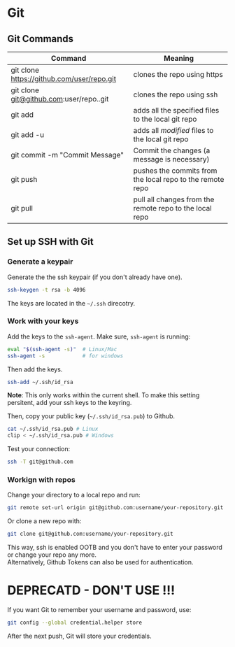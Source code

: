 # Git

## Git Commands

Command | Meaning
--- | ---
git clone https://github.com/user/repo.git | clones the repo using https
git clone git@github.com:user/repo..git | clones the repo using ssh
git add | adds all the specified files to the local git repo
git add -u | adds all _modified_ files to the local git repo
git commit -m "Commit Message" | Commit the changes (a message is necessary)
git push | pushes the commits from the local repo to the remote repo 
git pull | pull all changes from the remote repo to the local repo


## Set up SSH with Git

### Generate a keypair

Generate the the ssh keypair (if you don't already have one).

```sh
ssh-keygen -t rsa -b 4096
```
The keys are located in the `~/.ssh` direcotry.

### Work with your keys

Add the keys to the `ssh-agent`.
Make sure, `ssh-agent` is running:

```sh
eval "$(ssh-agent -s)"  # Linux/Mac
ssh-agent -s            # for windows
```

Then add the keys.

```sh
ssh-add ~/.ssh/id_rsa
```

__Note__: This only works within the current shell. To make this setting persitent, add your ssh keys to the keyring.

Then, copy your public key (`~/.ssh/id_rsa.pub`) to Github.

```sh
cat ~/.ssh/id_rsa.pub # Linux
clip < ~/.ssh/id_rsa.pub # Windows
```

Test your connection:

```sh
ssh -T git@github.com
```

### Workign with repos

Change your directory to a local repo and run:

```sh
git remote set-url origin git@github.com:username/your-repository.git
```

Or clone a new repo with:

```sh
git clone git@github.com:username/your-repository.git
```

This way, ssh is enabled OOTB and you don't have to enter your password or change your repo any more.  
Alternatively, Github Tokens can also be used for authentication.

# DEPRECATD - DON'T USE !!!

If you want Git to remember your username and password, use:

```sh
git config --global credential.helper store
```

After the next push, Git will store your credentials.